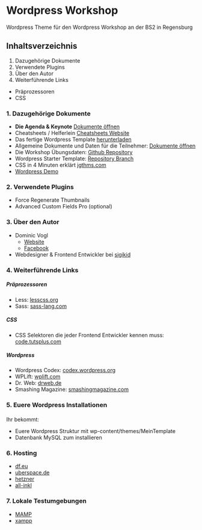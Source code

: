 # Wordpress Workshop
Wordpress Theme für den Wordpress Workshop an der BS2 in Regensburg

## Inhaltsverzeichnis
1. Dazugehörige Dokumente
2. Verwendete Plugins
3. Über den Autor
4. Weiterführende Links
  * Präprozessoren
  * CSS

### 1. Dazugehörige Dokumente
* **Die Agenda & Keynote** [Dokumente öffnen](https://www.dropbox.com/sh/ok5ngb8ut4kalfl/AABWhF_YYdcJMmhsrsRw1mf3a?dl=0)
* Cheatsheets / Helferlein [Cheatsheets Website](http:www.webdesign-cheatsheets.com/index.html)
* Das fertige Wordpress Template [herunterladen](git@github.com:dominicvogl/wp_workshop_template.git)
* Allgemeine Dokumente und Daten für die Teilnehmer: [Dokumente öffnen](https://www.dropbox.com/sh/0st5j2rgq3tfh7k/AAAOn2GOFXmse7F3MQnrqlxMa?dl=0)
* Die Workshop Übungsdaten: [Github Repository](https://github.com/dvcccc/wp_workshop_practice)
* Wordpress Starter Template: [Repository Branch](https://github.com/dvcccc/wp_workshop_template/tree/starter-template)
* CSS in 4 Minuten erklärt [jgthms.com](http://jgthms.com/web-design-in-4-minutes/)
* [Wordpress Demo](http://wpschulung.cat-ia.de/)

### 2. Verwendete Plugins

* Force Regenerate Thumbnails
* Advanced Custom Fields Pro (optional)

### 3. Über den Autor

* Dominic Vogl
    * [Website](http://www.dominicvogl.de)
    * [Facebook](https://www.facebook.com/dominic.vogl)
* Webdesigner & Frontend Entwickler bei [sigikid](http://www.sigikid.de)

### 4. Weiterführende Links

##### Präprozessoren
* Less: [lesscss.org](http://lesscss.org/)
* Sass: [sass-lang.com](http://sass-lang.com/)

##### CSS
* CSS Selektoren die jeder Frontend Entwickler kennen muss: [code.tutsplus.com](http://code.tutsplus.com/tutorials/the-30-css-selectors-you-must-memorize--net-16048)

##### Wordpress
* Wordpress Codex: [codex.wordpress.org](https://codex.wordpress.org/)
* WPLift: [wplift.com](http://wplift.com/)
* Dr. Web: [drweb.de](http://www.drweb.de/magazin/category/wordpress/)
* Smashing Magazine: [smashingmagazine.com](http://www.smashingmagazine.com/category/wordpress/)

### 5. Euere Wordpress Installationen

####
Ihr bekommt:
* Euere Wordpress Struktur mit wp-content/themes/MeinTemplate
* Datenbank MySQL zum installieren


### 6. Hosting

* [df.eu](https://www.df.eu/de/webhosting/my-home-plus/)
* [uberspace.de](https://uberspace.de/)
* [hetzner](https://www.hetzner.de/hosting/produkte_webspace/level1)
* [all-inkl](http://all-inkl.com/webhosting/uebersicht/)

### 7. Lokale Testumgebungen
* [MAMP](https://www.mamp.info/de/)
* [xampp](https://www.apachefriends.org/de/index.html)
